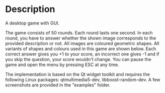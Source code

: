 # Description
A desktop game with GUI.

The game consists of 50 rounds. Each round lasts one second. In each round, you have to answer whether the shown image corresponds to the provided description or not. All images are coloured geometric shapes. All variants of shapes and colours used in this game are shown below. Each correct answer gives you +1 to your score, an incorrect one gives -1 and if you skip the question, your score wouldn't change. You can pause the game and open the menu by pressing ESC at any time.

The implementation is based on the Qt widget toolkit and requires the following Linux packages: qtmultimedia5-dev, libboost-random-dev. A few screenshots are provided in the "examples" folder.
